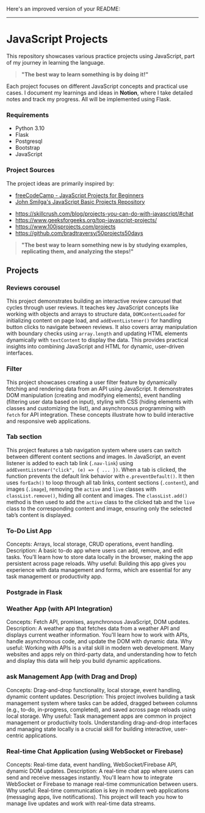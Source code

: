 Here's an improved version of your README:

---

# JavaScript Projects

This repository showcases various practice projects using JavaScript, part of my journey in learning the language.  
> **"The best way to learn something is by doing it!"**

Each project focuses on different JavaScript concepts and practical use cases. I document my learnings and ideas in **Notion**, where I take detailed notes and track my progress. All will be implemented using Flask.

### Requirements

- Python 3.10
- Flask
- Postgresql
- Bootstrap
- JavaScript

### Project Sources
The project ideas are primarily inspired by:
* [freeCodeCamp - JavaScript Projects for Beginners](https://www.freecodecamp.org/news/javascript-projects-for-beginners/#heading-how-to-create-a-review-carousel)
* [John Smilga's JavaScript Basic Projects Repository](https://github.com/john-smilga/javascript-basic-projects/tree/master)
- https://skillcrush.com/blog/projects-you-can-do-with-javascript/#chat
- https://www.geeksforgeeks.org/top-javascript-projects/
- https://www.100jsprojects.com/projects
- https://github.com/bradtraversy/50projects50days

> **"The best way to learn something new is by studying examples, replicating them, and analyzing the steps!"**

## Projects

### Reviews corousel

This project demonstrates building an interactive review carousel that cycles through user reviews. It teaches key JavaScript concepts like working with objects and arrays to structure data, `DOMContentLoaded` for initializing content on page load, and `addEventListener()` for handling button clicks to navigate between reviews. It also covers array manipulation with boundary checks using `array.length` and updating HTML elements dynamically with `textContent` to display the data. This provides practical insights into combining JavaScript and HTML for dynamic, user-driven interfaces.

### Filter

This project showcases creating a user filter feature by dynamically fetching and rendering data from an API using JavaScript. It demonstrates DOM manipulation (creating and modifying elements), event handling (filtering user data based on input), styling with CSS (hiding elements with classes and customizing the list), and asynchronous programming with `fetch` for API integration. These concepts illustrate how to build interactive and responsive web applications.

### Tab section

This project features a tab navigation system where users can switch between different content sections and images. In JavaScript, an event listener is added to each tab link (`.nav-link`) using `addEventListener("click", (e) => { ... })`. When a tab is clicked, the function prevents the default link behavior with `e.preventDefault()`. It then uses `forEach()` to loop through all tab links, content sections (`.content`), and images (`.image`), removing the `active` and `live` classes with `classList.remove()`, hiding all content and images. The `classList.add()` method is then used to add the `active` class to the clicked tab and the `live` class to the corresponding content and image, ensuring only the selected tab’s content is displayed.

### To-Do List App

Concepts: Arrays, local storage, CRUD operations, event handling.
Description: A basic to-do app where users can add, remove, and edit tasks. You’ll learn how to store data locally in the browser, making the app persistent across page reloads.
Why useful: Building this app gives you experience with data management and forms, which are essential for any task management or productivity app.

### Postgrade in Flask



### Weather App (with API Integration)

Concepts: Fetch API, promises, asynchronous JavaScript, DOM updates.
Description: A weather app that fetches data from a weather API and displays current weather information. You'll learn how to work with APIs, handle asynchronous code, and update the DOM with dynamic data.
Why useful: Working with APIs is a vital skill in modern web development. Many websites and apps rely on third-party data, and understanding how to fetch and display this data will help you build dynamic applications.


### ask Management App (with Drag and Drop)

Concepts: Drag-and-drop functionality, local storage, event handling, dynamic content updates.
Description: This project involves building a task management system where tasks can be added, dragged between columns (e.g., to-do, in-progress, completed), and saved across page reloads using local storage.
Why useful: Task management apps are common in project management or productivity tools. Understanding drag-and-drop interfaces and managing state locally is a crucial skill for building interactive, user-centric applications.


### Real-time Chat Application (using WebSocket or Firebase)

Concepts: Real-time data, event handling, WebSocket/Firebase API, dynamic DOM updates.
Description: A real-time chat app where users can send and receive messages instantly. You'll learn how to integrate WebSocket or Firebase to manage real-time communication between users.
Why useful: Real-time communication is key in modern web applications (messaging apps, live notifications). This project will teach you how to manage live updates and work with real-time data streams.